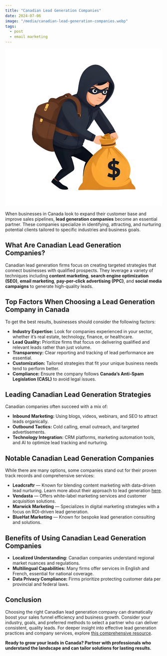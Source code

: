 ```yaml
---
title: "Canadian Lead Generation Companies"
date: 2024-07-06
image: "/media/canadian-lead-generation-companies.webp"
tags:
  - post
  - email marketing
---
```


![Canadian Lead Generation Companies](/media/canadian-lead-generation-companies.webp)

When businesses in Canada look to expand their customer base and improve sales pipelines, **lead generation companies** become an essential partner. These companies specialize in identifying, attracting, and nurturing potential clients tailored to specific industries and business goals.

## What Are Canadian Lead Generation Companies?

Canadian lead generation firms focus on creating targeted strategies that connect businesses with qualified prospects. They leverage a variety of techniques including **content marketing**, **search engine optimization (SEO)**, **email marketing**, **pay-per-click advertising (PPC)**, and **social media campaigns** to generate high-quality leads.

## Top Factors When Choosing a Lead Generation Company in Canada

To get the best results, businesses should consider the following factors:

- **Industry Expertise:** Look for companies experienced in your sector, whether it’s real estate, technology, finance, or healthcare.
- **Lead Quality:** Prioritize firms that focus on delivering qualified and relevant leads rather than just volume.
- **Transparency:** Clear reporting and tracking of lead performance are essential.
- **Customization:** Tailored strategies that fit your unique business needs tend to perform better.
- **Compliance:** Ensure the company follows **Canada’s Anti-Spam Legislation (CASL)** to avoid legal issues.

## Leading Canadian Lead Generation Strategies

Canadian companies often succeed with a mix of:

- **Inbound Marketing:** Using blogs, videos, webinars, and SEO to attract leads organically.
- **Outbound Tactics:** Cold calling, email outreach, and targeted advertisements.
- **Technology Integration:** CRM platforms, marketing automation tools, and AI to optimize lead tracking and nurturing.

## Notable Canadian Lead Generation Companies

While there are many options, some companies stand out for their proven track records and comprehensive services:

- **Leadcraftr** — Known for blending content marketing with data-driven lead nurturing. Learn more about their approach to lead generation [here](https://leadcraftr.com/posts/lead-generation/).
- **Vendasta** — Offers white-label marketing services and customer acquisition solutions.
- **Marwick Marketing** — Specializes in digital marketing strategies with a focus on ROI-driven lead generation.
- **BlueHat Marketing** — Known for bespoke lead generation consulting and solutions.

## Benefits of Using Canadian Lead Generation Companies

- **Localized Understanding:** Canadian companies understand regional market nuances and regulations.
- **Multilingual Capabilities:** Many firms offer services in English and French, essential for national coverage.
- **Data Privacy Compliance:** Firms prioritize protecting customer data per provincial and federal laws.

## Conclusion

Choosing the right Canadian lead generation company can dramatically boost your sales funnel efficiency and business growth. Consider your industry, goals, and preferred methods to select a partner who can deliver consistent, quality leads. For deeper insight into effective lead generation practices and company services, explore [this comprehensive resource](https://leadcraftr.com/posts/lead-generation/).

**Ready to grow your leads in Canada? Partner with professionals who understand the landscape and can tailor solutions for lasting results.**

